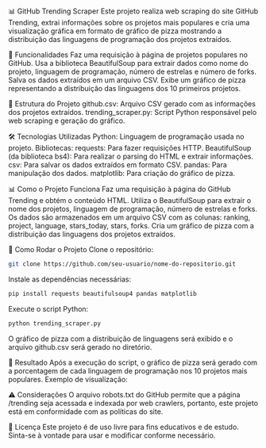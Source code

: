 📊 GitHub Trending Scraper
Este projeto realiza web scraping do site GitHub Trending, extrai informações sobre os projetos mais populares e cria uma visualização gráfica em formato de gráfico de pizza mostrando a distribuição das linguagens de programação dos projetos extraídos.

🚀 Funcionalidades
Faz uma requisição à página de projetos populares no GitHub.
Usa a biblioteca BeautifulSoup para extrair dados como nome do projeto, linguagem de programação, número de estrelas e número de forks.
Salva os dados extraídos em um arquivo CSV.
Exibe um gráfico de pizza representando a distribuição das linguagens dos 10 primeiros projetos.

📂 Estrutura do Projeto
github.csv: Arquivo CSV gerado com as informações dos projetos extraídos.
trending_scraper.py: Script Python responsável pelo web scraping e geração do gráfico.

🛠️ Tecnologias Utilizadas
Python: Linguagem de programação usada no projeto.
Bibliotecas:
requests: Para fazer requisições HTTP.
BeautifulSoup (da biblioteca bs4): Para realizar o parsing do HTML e extrair informações.
csv: Para salvar os dados extraídos em formato CSV.
pandas: Para manipulação dos dados.
matplotlib: Para criação do gráfico de pizza.

📊 Como o Projeto Funciona
Faz uma requisição à página do GitHub Trending e obtém o conteúdo HTML.
Utiliza o BeautifulSoup para extrair o nome dos projetos, linguagem de programação, número de estrelas e forks.
Os dados são armazenados em um arquivo CSV com as colunas: ranking, project, language, stars_today, stars, forks.
Cria um gráfico de pizza com a distribuição das linguagens dos projetos extraídos.

🔧 Como Rodar o Projeto
Clone o repositório:

```bash
git clone https://github.com/seu-usuario/nome-do-repositorio.git
```
Instale as dependências necessárias:
```bash
pip install requests beautifulsoup4 pandas matplotlib
```
Execute o script Python:
```bash
python trending_scraper.py
```
O gráfico de pizza com a distribuição de linguagens será exibido e o arquivo github.csv será gerado no diretório.

🎯 Resultado
Após a execução do script, o gráfico de pizza será gerado com a porcentagem de cada linguagem de programação nos 10 projetos mais populares.
Exemplo de visualização:

⚠️ Considerações
O arquivo robots.txt do GitHub permite que a página /trending seja acessada e indexada por web crawlers, portanto, este projeto está em conformidade com as políticas do site.

📄 Licença
Este projeto é de uso livre para fins educativos e de estudo. Sinta-se à vontade para usar e modificar conforme necessário.